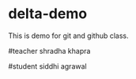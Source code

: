 # delta-demo
This is demo for git and github class.

#teacher
shradha khapra

#student
siddhi agrawal